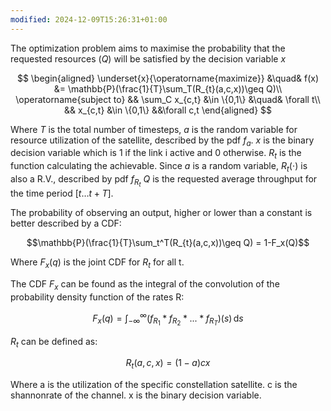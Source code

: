 ```yaml
---
modified: 2024-12-09T15:26:31+01:00
---
```

The optimization problem aims to maximise the probability that the requested resources ($Q$) will be satisfied by the decision variable $x$

$$
\begin{aligned}
	\underset{x}{\operatorname{maximize}} &\quad& f(x) &= \mathbb{P}(\frac{1}{T}\sum_T(R_{t}(a,c,x))\geq Q)\\
	\operatorname{subject to} && \sum_C x_{c,t} &\in \{0,1\} &\quad& \forall t\\
	&& x_{c,t} &\in \{0,1\} &&\forall c,t
\end{aligned}
$$

Where $T$ is the total number of timesteps, $a$ is the random variable for resource utilization of the satellite, described by the pdf $f_a$. 
$x$ is the binary decision variable which is 1 if the link i active and 0 otherwise. 
$R_t$ is the function calculating the achievable. 
Since $a$ is a random variable, $R_t( \cdot )$ is also a R.V., described by pdf $f_{R_t}$ 
$Q$ is the requested average throughput for the time period $[t\dots t+T]$. 

The probability of observing an output, higher or lower than a constant is better described by a CDF: 

$$\mathbb{P}(\frac{1}{T}\sum_t^T(R_{t}(a,c,x))\geq Q) = 1-F_x(Q)$$

Where $F_x(q)$ is the joint CDF for $R_t$ for all t.  


The CDF $F_x$ can be found as the integral of the convolution of the probability density function of the rates R:

$$F_x(q) = \int_{-\infty}^{\infty}(f_{R_1} * f_{R_2}*...*f_{R_T})(s)\, \mathrm{d}s$$

 $R_t$ can be defined as: 
 
 $$R_t(a,c,x)=(1-a) c x$$

Where a is the utilization of the specific constellation satellite. c is the shannonrate of the channel. x is the binary decision variable. 
